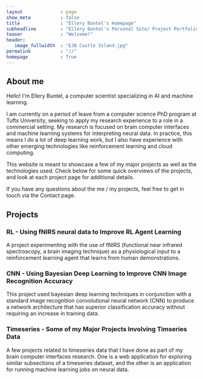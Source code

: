 ```yaml
---
layout              : page
show_meta           : false
title               : "Ellery Buntel's Homepage"
subheadline         : "Ellery Buntel's Personal Site/ Project Portfolio"
teaser              : "Welcome!"
header:
   image_fullwidth  : "EJB Castle Island.jpg"
permalink           : "//"
homepage            : True
---
```


## About me
Hello! I'm Ellery Buntel, a computer scientist specializing in AI and machine learning. 

I am currently on a period of leave from a computer science PhD program at Tufts University, seeking to apply my research experience to a role in a commercial setting. My research is focused on brain computer interfaces and machine learning systems for interpreting neural data. In practice, this means I do a lot of deep learning work, but I also have experience with other emerging technologies like reinforcement learning and cloud computing. 

This website is meant to showcase a few of my major projects as well as the technologies used. Check below for some quick overviews of the projects, and look at each project page for additional details. 

If you have any questions about the me / my projects, feel free to get in touch via the Contact page. 

## Projects

### RL - Using fNIRS neural data to Improve RL Agent Learning
A project experimenting with the use of fNIRS (functional near infrared spectroscopy, a brain imaging technique) as a physiological input to a reinforcement learning agent that learns from human demonstrations. 

### CNN - Using Bayesian Deep Learning to Improve CNN Image Recognition Accuracy
This project used bayesian deep learning techniques in conjunction with a standard image recognition convolutional neural network (CNN) to produce a network architecture that has superior classification accuracy without requiring an increase in training data. 

### Timeseries - Some of my Major Projects Involving Timseries Data
A few projects related to timeseries data that I have done as part of my brain computer interfaces research. One is a web application for exploring similar subsections of a timeseries dataset, and the other is an application for running machine learning jobs on neural data. 
